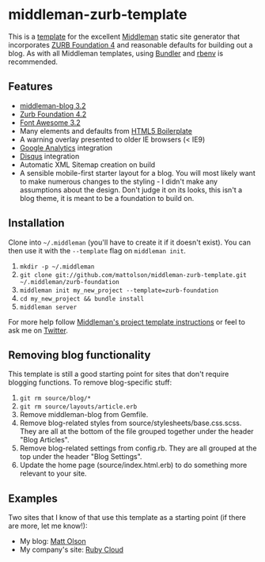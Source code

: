 # middleman-zurb-template

This is a [template](http://middlemanapp.com/getting-started/#toc_6) for the excellent [Middleman](http://middlemanapp.com/) static site generator that incorporates 
[ZURB Foundation 4](http://foundation.zurb.com) and reasonable defaults for building out a blog. As with all Middleman templates, using [Bundler](http://gembundler.com/) 
and [rbenv](https://github.com/sstephenson/rbenv/) is recommended.

## Features

* [middleman-blog 3.2](https://github.com/middleman/middleman-blog)
* [Zurb Foundation 4.2](http://foundation.zurb.com/)
* [Font Awesome 3.2](http://fortawesome.github.com/Font-Awesome)
* Many elements and defaults from [HTML5 Boilerplate](http://html5boilerplate.com/)
* A warning overlay presented to older IE browsers (< IE9)
* [Google Analytics](http://www.google.com/analytics/) integration
* [Disqus](http://disqus.com/) integration
* Automatic XML Sitemap creation on build
* A sensible mobile-first starter layout for a blog. You will most likely want to make numerous changes to the styling - I didn't make any assumptions about the design. Don't judge it on its looks, this isn't a blog theme, it is meant to be a foundation to build on.

## Installation

Clone into `~/.middleman` (you'll have to create it if it doesn't exist). You can then use it with the `--template` flag on `middleman init`.

1. `mkdir -p ~/.middleman`
2. `git clone git://github.com/mattolson/middleman-zurb-template.git ~/.middleman/zurb-foundation`
3. `middleman init my_new_project --template=zurb-foundation`
4. `cd my_new_project && bundle install`
5. `middleman server`

For more help follow [Middleman's project template instructions](http://middlemanapp.com/getting-started/) or feel to ask me on [Twitter](http://twitter.com/ahbiscuits).

## Removing blog functionality

This template is still a good starting point for sites that don't require blogging functions. To remove blog-specific stuff:

1. `git rm source/blog/*`
2. `git rm source/layouts/article.erb`
3. Remove middleman-blog from Gemfile.
4. Remove blog-related styles from source/stylesheets/base.css.scss. They are all at the bottom of the file grouped together under the header "Blog Articles".
5. Remove blog-related settings from config.rb. They are all grouped at the top under the header "Blog Settings".
6. Update the home page (source/index.html.erb) to do something more relevant to your site.

## Examples

Two sites that I know of that use this template as a starting point (if there are more, let me know!):
* My blog: [Matt Olson](http://mattolson.com)
* My company's site: [Ruby Cloud](http://rubycloud.com)

